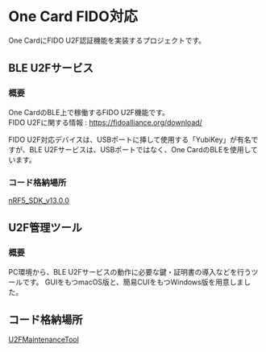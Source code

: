# One Card FIDO対応

One CardにFIDO U2F認証機能を実装するプロジェクトです。

## BLE U2Fサービス

### 概要
One CardのBLE上で稼働するFIDO U2F機能です。<br>
FIDO U2Fに関する情報 : https://fidoalliance.org/download/

FIDO U2F対応デバイスは、USBポートに挿して使用する「YubiKey」が有名ですが、BLE U2Fサービスは、USBポートではなく、One CardのBLEを使用しています。

### コード格納場所
[nRF5_SDK_v13.0.0](nRF5_SDK_v13.0.0)

## U2F管理ツール

### 概要
PC環境から、BLE U2Fサービスの動作に必要な鍵・証明書の導入などを行うツールです。
GUIをもつmacOS版と、簡易CUIをもつWindows版を用意しました。

## コード格納場所
[U2FMaintenanceTool](U2FMaintenanceTool)
